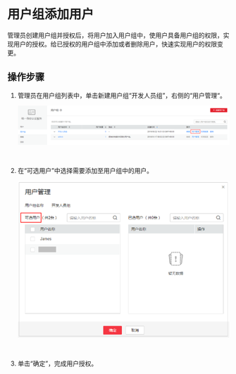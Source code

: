 # 用户组添加用户<a name="zh-cn_topic_0080335069"></a>

管理员创建用户组并授权后，将用户加入用户组中，使用户具备用户组的权限，实现用户的授权。给已授权的用户组中添加或者删除用户，快速实现用户的权限变更。

## 操作步骤<a name="section13174442163212"></a>

1.  管理员在用户组列表中，单击新建用户组“开发人员组”，右侧的“用户管理“。

    ![](figures/zh-cn_image_0171006586.png)

      

2.  在“可选用户”中选择需要添加至用户组中的用户。

    ![](figures/zh-cn_image_0171006130.png)

      

3.  单击“确定”，完成用户授权。


